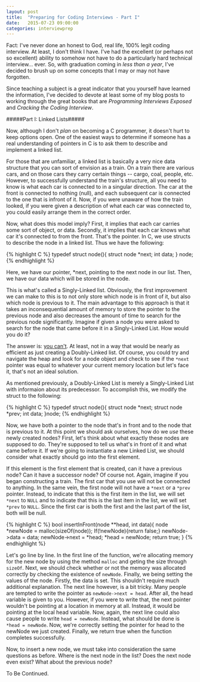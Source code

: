 ```yaml
---
layout: post
title:  "Preparing for Coding Interviews - Part I"
date:   2015-07-23 09:00:00
categories: interviewprep
---
```


Fact: I've never done an honest to God, real life, 100% legit coding interview. At least, I don't think I have. I've had the excellent (or perhaps not so excellent) ability to somehow not have to do a particularly hard technical interview... ever. So, with graduation coming in _less than a year_, I've decided to brush up on some concepts that I may or may not have forgotten.

Since teaching a subject is a great indicator that you yourself have learned the information, I've decided to devote at least some of my blog posts to working through the great books that are _Programming Interviews Exposed_ and _Cracking the Coding Interview_.

#####Part I: Linked Lists#####

Now, although I don't _plan_ on becoming a C programmer, it doesn't hurt to keep options open. One of the easiest ways to determine if someone has a real understanding of pointers in C is to ask them to describe and implement a linked list.

For those that are unfamiliar, a linked list is basically a very nice data structure that you can sort of envision as a train. On a train there are various cars, and on those cars they carry certain things -- cargo, coal, people, etc. However, to successfully understand the train's structure, all you need to know is what each car is connected to in a singular direction. The car at the front is connected to nothing (null), and each subsequent car is connected to the one that is infront of it. Now, if you were unaware of how the train looked, if you were given a description of what each car was connected to, you could easily arrange them in the correct order.

Now, what does this model imply? First, it implies that each car carries some sort of object, or data. Secondly, it implies that each car knows what car it's connected to from the front. That's the pointer. In C, we use structs to describe the node in a linked list. Thus we have the following:

{% highlight C %}
typedef struct node(){
	 	struct node *next;
	 	int data;
} node;
{% endhighlight %}

Here, we have our pointer, *next, pointing to the next node in our list. Then, we have our data which will be stored in the node.

This is what's called a Singly-Linked list. Obviously, the first improvement we can make to this is to not only store which node is in front of it, but also which node is previous to it. The main advantage to this approach is that it takes an inconsequential amount of memory to store the pointer to the previous node and also decreases the amount of time to search for the previous node significantly. Imagine if given a node you were asked to search for the node that came before it in a Singly-Linked List. How would you do it? 

The answer is: [you can't](http://stackoverflow.com/questions/7198508/given-a-node-how-can-i-find-previous-node-in-a-singly-linked-list). At least, not in a way that would be nearly as efficient as just creating a Doubly-Linked list. Of course, you could try and navigate the heap and look for a node object and check to see if the `*next` pointer was equal to whatever your current memory location but let's face it, that's not an ideal solution.

As mentioned previously, a Doubly-Linked List is merely a Singly-Linked List with informaion about its predecessor. To accomplish this, we modify the struct to the following:

{% highlight C %}
typedef struct node(){
	struct node *next;
	struct node *prev;
	int data;
}node;
{% endhighlight %}

Now, we have both a pointer to the node that's in front and to the node that is previous to it. At this point we should ask ourselves, how do we _use_ these newly created nodes? First, let's think about what exactly these nodes are supposed to do. They're supposed to tell us what's in front of it and what came before it. If we're going to instantiate a new Linked List, we should consider what exactly should go into the first element.

If this element is the first element that is created, can it have a previous node? Can it have a successor node? Of course not. Again, imagine if you began constructing a train. The first car that you use will not be connected to anything. In the same vein, the first node will not have a `*next` or a `*prev` pointer. Instead, to indicate that this is the first item in the list, we will set `*next` to `NULL` and to indicate that this is the last item in the list, we will set `*prev` to `NULL`. Since the first car is both the first and the last part of the list, both will be null.

{% highlight C %}
bool insertInFront(node  **head, int data){
	node *newNode = malloc(sizeOf(node));
	If(!newNode){return false;}
	newNode->data = data;
	newNode->next = *head;
	*head = newNode;
	return true;
}
{% endhighlight %}

Let's go line by line. In the first line of the function, we're allocating memory for the new node by using the method `malloc` and geting the size through `sizeOf`. Next, we should check whether or not the memory was allocated correctly by checking the existence of `newNode`. Finally, we being setting the values of the node. Firstly, the data is set. This shouldn't require much additional explanation. The next line however, is a bit tricky. Many people are tempted to write the pointer as `newNode->next = head`. After all, the head variable is given to you. However, if you were to write that, the next pointer wouldn't be pointing at a location in memory at all. Instead, it would be pointing at the local head variable. Now, again, the next line could also cause people to write `head = newNode`. Instead, what should be done is `*head = newNode`. Now, we're correctly setting the pointer for head to the newNode we just created. Finally, we return true when the function completes successfully.

Now, to insert a new node, we must take into consideration the same questions as before. Where is the next node in the list? Does the next node even exist? What about the previous node? 

To Be Continued.